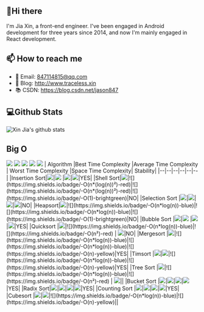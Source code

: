 ## 👋Hi there 
I'm Jia Xin, a front-end engineer. I've been engaged in Android development for three years since 2014, and now I'm mainly engaged in React development.
## 📫 How to reach me
- 📧 Email: 847114815@qq.com
- 📝 Blog:  http://www.traceless.xin
- 📚 CSDN:  https://blog.csdn.net/jason847

## 💻Github Stats
![Xin Jia's github stats](https://github-readme-stats.vercel.app/api?username=jxsx&show_icons=true&theme=highcontrast)

## Big O
![](https://img.shields.io/badge/-Horrible-red)
![](https://img.shields.io/badge/-Bad-blue)
![](https://img.shields.io/badge/-Fair-yellow)
![](https://img.shields.io/badge/-Good-green)
![](https://img.shields.io/badge/-Excellent-brightgreen)
|    Algorithm   |Best Time Complexity |Average Time Complexity | Worst Time Complexity |Space Time Complexity| Stability|
|--|--|--|--|--|--|
|Insertion Sort|![](https://img.shields.io/badge/-O(n)-yellow)|![](https://img.shields.io/badge/-O(n²)-red)  |![](https://img.shields.io/badge/-O(n²)-red)|![](https://img.shields.io/badge/-O(1)-brightgreen)|YES|
|Shell Sort|![](https://img.shields.io/badge/-O(n*log(n))-blue)|![](https://img.shields.io/badge/-O(n*(log(n))²)-red)|![](https://img.shields.io/badge/-O(n*(log(n))²)-red)|![](https://img.shields.io/badge/-O(1)-brightgreen)|NO|
|Selection Sort	|![](https://img.shields.io/badge/-O(n²)-red)|![](https://img.shields.io/badge/-O(n²)-red)|![](https://img.shields.io/badge/-O(n²)-red)|![](https://img.shields.io/badge/-O(1)-brightgreen)|NO|
|Heapsort|![](https://img.shields.io/badge/-O(n*log(n))-blue)|![](https://img.shields.io/badge/-O(n*log(n))-blue)|![](https://img.shields.io/badge/-O(n*log(n))-blue)|![](https://img.shields.io/badge/-O(1)-brightgreen)|NO|
|Bubble Sort	|![](https://img.shields.io/badge/-O(n)-yellow)|![](https://img.shields.io/badge/-O(n²)-red)  |![](https://img.shields.io/badge/-O(n²)-red)|![](https://img.shields.io/badge/-O(1)-brightgreen)|YES|
|Quicksort	|![](https://img.shields.io/badge/-O(n*log(n))-blue)|![](https://img.shields.io/badge/-O(n*log(n))-blue)|![](https://img.shields.io/badge/-O(n²)-red) | ![](https://img.shields.io/badge/-O(log(n))-green)|NO|
|Mergesort	|![](https://img.shields.io/badge/-O(n*log(n))-blue)|![](https://img.shields.io/badge/-O(n*log(n))-blue)|![](https://img.shields.io/badge/-O(n*log(n))-blue)|![](https://img.shields.io/badge/-O(n)-yellow)|YES|
|Timsort	|![](https://img.shields.io/badge/-O(n)-yellow)|![](https://img.shields.io/badge/-O(n*log(n))-blue)|![](https://img.shields.io/badge/-O(n*log(n))-blue)|![](https://img.shields.io/badge/-O(n)-yellow)|YES|
|Tree Sort	|![](https://img.shields.io/badge/-O(n*log(n))-blue)|![](https://img.shields.io/badge/-O(n*log(n))-blue)|![](https://img.shields.io/badge/-O(n²)-red) | ![](https://img.shields.io/badge/-O(n)-yellow)||
|Bucket Sort	|![](https://img.shields.io/badge/-O(n+k)-brightgreen)|![](https://img.shields.io/badge/-O(n+k)-brightgreen)|![](https://img.shields.io/badge/-O(n²)-red)|![](https://img.shields.io/badge/-O(n)-yellow)|YES|
|Radix Sort|![](https://img.shields.io/badge/-O(nk)-brightgreen)|![](https://img.shields.io/badge/-O(nk)-brightgreen)|![](https://img.shields.io/badge/-O(nk)-brightgreen)|![](https://img.shields.io/badge/-O(n+k)-brightgreen)|YES|
|Counting Sort	|![](https://img.shields.io/badge/-O(n+k)-brightgreen)|![](https://img.shields.io/badge/-O(n+k)-brightgreen)|![](https://img.shields.io/badge/-O(n+k)-brightgreen)|![](https://img.shields.io/badge/-O(k)-brightgreen)|YES|
|Cubesort	|![](https://img.shields.io/badge/-O(n)-yellow)|![](https://img.shields.io/badge/-O(n*log(n))-blue)|![](https://img.shields.io/badge/-O(n*log(n))-blue)|![](https://img.shields.io/badge/-O(n)-yellow)||
<!--
**JxSx/JxSx** is a ✨ _special_ ✨ repository because its `README.md` (this file) appears on your GitHub profile.

Here are some ideas to get you started:

- 🔭 I’m currently working on ...
- 🌱 I’m currently learning ...
- 👯 I’m looking to collaborate on ...
- 🤔 I’m looking for help with ...
- 💬 Ask me about ...
- 📫 How to reach me: ...
- 😄 Pronouns: ...
- ⚡ Fun fact: ...
-->
